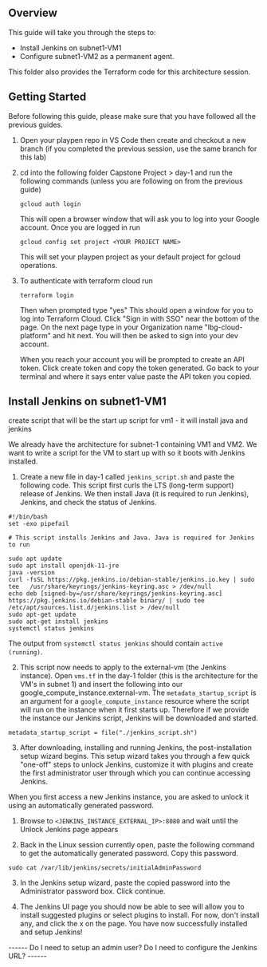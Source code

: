 ## Overview
This guide will take you through the steps to:

- Install Jenkins on subnet1-VM1
- Configure subnet1-VM2 as a permanent agent.

This folder also provides the Terraform code for this architecture session. 

## Getting Started 
Before following this guide, please make sure that you have followed all the previous guides. 

1. Open your playpen repo in VS Code then create and checkout a new branch (if you completed the previous session, use the same branch for this lab)

2. cd into the following folder Capstone Project > day-1 and run the following commands (unless you are following on from the previous guide)

   ```
   gcloud auth login
   ```
   This will open a browser window that will ask you to log into your Google account. 
   Once you are logged in run
   ```
   gcloud config set project <YOUR PROJECT NAME>
   ```
   This will set your playpen project as your default project for gcloud operations.
3. To authenticate with terraform cloud run
   ```
   terraform login
   ```
   Then when prompted type "yes"
   This should open a window for you to log into Terraform Cloud. Click "Sign in with SSO" near the bottom of the page. On the next page type in your Organization name "lbg-cloud-platform" and hit next. You will then be asked to sign into your dev account. 

   When you reach your account you will be prompted to create an API token. Click create token and copy the token generated. Go back to your terminal and where it says enter value paste the API token you copied.

## Install Jenkins on subnet1-VM1
create script that will be the start up script for vm1 - it will install java and jenkins 

We already have the architecture for subnet-1 containing VM1 and VM2. We want to write a script for the VM to start up with so it boots with Jenkins installed.

1. Create a new file in day-1 called `jenkins_script.sh` and paste the following code. This script first curls the LTS (long-term support) release of Jenkins. We then install Java (it is required to run Jenkins), Jenkins, and check the status of Jenkins. 

```
#!/bin/bash
set -exo pipefail

# This script installs Jenkins and Java. Java is required for Jenkins to run

sudo apt update
sudo apt install openjdk-11-jre
java -version
curl -fsSL https://pkg.jenkins.io/debian-stable/jenkins.io.key | sudo tee   /usr/share/keyrings/jenkins-keyring.asc > /dev/null
echo deb [signed-by=/usr/share/keyrings/jenkins-keyring.asc]   https://pkg.jenkins.io/debian-stable binary/ | sudo tee   /etc/apt/sources.list.d/jenkins.list > /dev/null
sudo apt-get update
sudo apt-get install jenkins
systemctl status jenkins
```

The output from `systemctl status jenkins` should contain `active (running)`. 

2. This script now needs to apply to the external-vm (the Jenkins instance). Open `vms.tf` in the day-1 folder (this is the architecture for the VM's in subnet 1) and insert the following into our google_compute_instance.external-vm. The `metadata_startup_script` is an argument for a `google_compute_instance` resource where the script will run on the instance when it first starts up. Therefore if we provide the instance our Jenkins script, Jenkins will be downloaded and started.

```
metadata_startup_script = file("./jenkins_script.sh")
```

3. After downloading, installing and running Jenkins, the post-installation setup wizard begins. This setup wizard takes you through a few quick "one-off" steps to unlock Jenkins, customize it with plugins and create the first administrator user through which you can continue accessing Jenkins. 

When you first access a new Jenkins instance, you are asked to unlock it using an automatically generated password. 

1. Browse to `<JENKINS_INSTANCE_EXTERNAL_IP>:8080` and wait until the Unlock Jenkins page appears

2. Back in the Linux session currently open, paste the following command to get the automatically generated password. Copy this password.
```
sudo cat /var/lib/jenkins/secrets/initialAdminPassword
```

3. In the Jenkins setup wizard, paste the copied password into the Administrator password box. Click continue.

4. The Jenkins UI page you should now be able to see will allow you to install suggested plugins or select plugins to install. For now, don't install any, and click the x on the page. You have now successfully installed and setup Jenkins! 

------ Do I need to setup an admin user? Do I need to configure the Jenkins URL? ------

